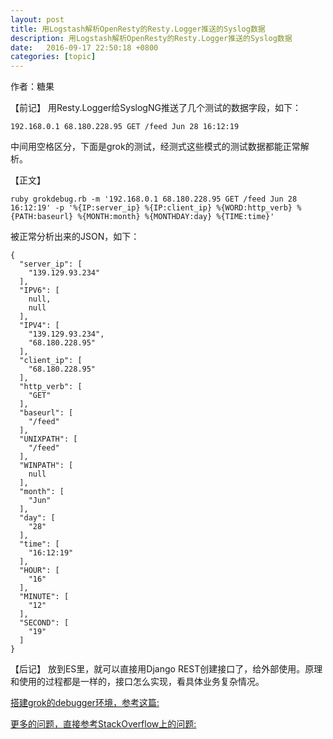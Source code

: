```yaml
---
layout: post
title: 用Logstash解析OpenResty的Resty.Logger推送的Syslog数据
description: 用Logstash解析OpenResty的Resty.Logger推送的Syslog数据
date:   2016-09-17 22:50:18 +0800 
categories: [topic]
---
```

作者：糖果


【前记】
用Resty.Logger给SyslogNG推送了几个测试的数据字段，如下：

```
192.168.0.1 68.180.228.95 GET /feed Jun 28 16:12:19
```

中间用空格区分，下面是grok的测试，经测式这些模式的测试数据都能正常解析。



【正文】

```
ruby grokdebug.rb -m '192.168.0.1 68.180.228.95 GET /feed Jun 28 16:12:19' -p '%{IP:server_ip} %{IP:client_ip} %{WORD:http_verb} %{PATH:baseurl} %{MONTH:month} %{MONTHDAY:day} %{TIME:time}'
```

被正常分析出来的JSON，如下：
```
{
  "server_ip": [
    "139.129.93.234"
  ],
  "IPV6": [
    null,
    null
  ],
  "IPV4": [
    "139.129.93.234",
    "68.180.228.95"
  ],
  "client_ip": [
    "68.180.228.95"
  ],
  "http_verb": [
    "GET"
  ],
  "baseurl": [
    "/feed"
  ],
  "UNIXPATH": [
    "/feed"
  ],
  "WINPATH": [
    null
  ],
  "month": [
    "Jun"
  ],
  "day": [
    "28"
  ],
  "time": [
    "16:12:19"
  ],
  "HOUR": [
    "16"
  ],
  "MINUTE": [
    "12"
  ],
  "SECOND": [
    "19"
  ]
}
```


【后记】
放到ES里，就可以直接用Django REST创建接口了，给外部使用。原理和使用的过程都是一样的，接口怎么实现，看具体业务复杂情况。

[搭建grok的debugger环境，参考这篇:](http://lua.ren/topic/259/elk-%E4%B8%BA%E8%B0%83%E8%AF%95-logstash-grok-%E8%A1%A8%E8%BE%BE%E5%BC%8F-%E5%AE%89%E8%A3%85-grokdebuger-%E7%8E%AF%E5%A2%83)


[更多的问题，直接参考StackOverflow上的问题:](http://stackoverflow.com/questions/tagged/grok)